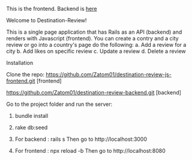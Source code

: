 This is the frontend. Backend is [here](https://github.com/Zatom01/destination-review-backend)


Welcome to Destination-Review!

This is a single page application that has Rails as an API (backend) and renders with Javascript (frontend).
You can create a contry and a city review or go into a country's page do the following:
    a. Add a review for a city
    b. Add likes on specific review
    c. Update a review
    d. Delete a review

Installation

Clone the repo:
https://github.com/Zatom01/destination-review-js-frontend.git [frontend]

https://github.com/Zatom01/destination-review-backend.git [backend]


Go to the project folder and run the server:

1. bundle install

2. rake db:seed

3. For backend : rails s
    Then go to http://localhost:3000

4. For frontend : npx reload -b
    Then go to http://localhost:8080
